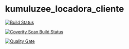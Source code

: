 # kumuluzee_locadora_cliente
[![Build Status](https://travis-ci.org/amarteleto/kumuluzee_locadora_cliente.svg?branch=master)](https://travis-ci.org/amarteleto/kumuluzee_locadora_cliente)

[![Coverity Scan Build Status](https://scan.coverity.com/projects/14583/badge.svg)](https://scan.coverity.com/projects/amarteleto-kumuluzee_locadora_cliente)

[![Quality Gate](https://sonarcloud.io/api/badges/gate?key=br.com.marteleto.locadora:kumuluzee_locadora_cliente)](https://sonarcloud.io/dashboard/index/br.com.marteleto.locadora:kumuluzee_locadora_cliente)